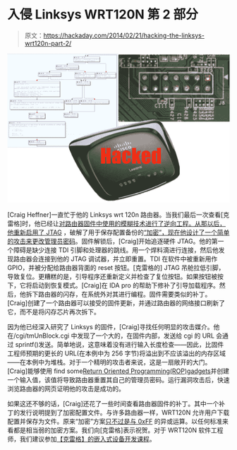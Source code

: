 # 入侵 Linksys WRT120N 第 2 部分

> 原文：<https://hackaday.com/2014/02/21/hacking-the-linksys-wrt120n-part-2/>

![linksysjtag](img/c4819e1064814c5746acc6c35058d39d.png)

[Craig Heffner]一直忙于他的 Linksys wrt 120n 路由器。当我们最后一次查看[克雷格]时，他已经让[对路由器固件中使用的模糊技术进行了逆向工程。从那以后，](http://hackaday.com/2014/02/07/linksys-wrt120n/)[他重新启用了 JTAG](http://www.devttys0.com/2014/02/re-enabling-jtag-and-debugging-the-wrt120n/) ，破解了用于保存配置备份的[“加密”，现在](http://www.devttys0.com/2014/02/cracking-linksys-crypto/)[他设计了一个简单的攻击来更改管理员密码](http://www.devttys0.com/2014/02/wrt120n-fprintf-stack-overflow/)。固件解锁后，[Craig]开始追逐硬件 JTAG。他的第一个障碍是缺少连接 TDI 引脚和处理器的跳线。用一个焊料滴进行连接，然后他发现路由器会连接到他的 JTAG 调试器，并立即重置。TDI 在软件中被重新用作 GPIO，并被分配给路由器背面的 reset 按钮。[克雷格的] JTAG 吊舱拉低引脚，导致复位。更糟糕的是，引导程序还重新定义并检查了复位按钮。如果按钮被按下，它将启动到恢复模式。[Craig]在 IDA pro 的帮助下修补了引导加载程序。然后，他拆下路由器的闪存，在系统外对其进行编程。固件需要类似的补丁。[Craig]创建了一个路由器可以接受的固件更新，并通过路由器的网络接口刷新了它，而不是将闪存芯片再次拆下。

因为他已经深入研究了 Linksys 的固件，[Craig]寻找任何明显的攻击媒介。他在/cgi/tmUnBlock.cgi 中发现了一个大的，在固件内部，发送给 cgi 的 URL 会通过 sprintf()发送。简单地说，这意味着没有进行输入长度检查——因此，比固件工程师预期的更长的 URL(在本例中为 256 字节)将溢出到不应该溢出的内存区域——在本例中为堆栈。对于一个精明的攻击者来说，这是一扇敞开的大门。[Craig]能够使用 find some[Return Oriented Programming(ROP)gadgets](http://en.wikipedia.org/wiki/Return-oriented_programming)并创建一个输入值，该值将导致路由器重置其自己的管理员密码。运行漏洞攻击后，快速浏览路由器的网页证明他的攻击是成功的。

如果这还不够的话，[Craig]还花了一些时间查看路由器固件的补丁。其中一个补丁的发行说明提到了加密配置文件。与许多路由器一样，WRT120N 允许用户下载配置并保存为文件。原来“加密”方案[只不过是与 0xFF](http://www.devttys0.com/2014/02/cracking-linksys-crypto/) 的异或运算。以任何标准来看都是相当弱的加密方案。我们向[克雷格]表示祝贺。对于 WRT120N 软件工程师，我们建议参加[【克雷格】的嵌入式设备开发课程](http://www.tacnetsol.com/embedded-device-exploitation/)。